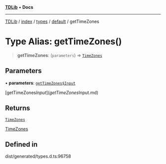 [**TDLib**](../../../../../../README.md) • **Docs**

***

[TDLib](../../../../../../modules.md) / [index](../../../../../README.md) / [types](../../../README.md) / [default](../README.md) / getTimeZones

# Type Alias: getTimeZones()

> **getTimeZones**: (`parameters`) => [`TimeZones`](TimeZones.md)

## Parameters

• **parameters**: [`getTimeZones$Input`](getTimeZones$Input.md)

[getTimeZones$Input](getTimeZones$Input.md)

## Returns

[`TimeZones`](TimeZones.md)

[TimeZones](TimeZones.md)

## Defined in

dist/generated/types.d.ts:96758
